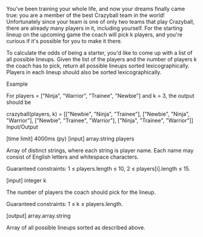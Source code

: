 You've been training your whole life, and now your dreams finally came true: you are a member of the best Crazyball team in the world! Unfortunately since your team is one of only two teams that play Crazyball, there are already many players in it, including yourself. For the starting lineup on the upcoming game the coach will pick k players, and you're curious if it's possible for you to make it there.

To calculate the odds of being a starter, you'd like to come up with a list of all possible lineups. Given the list of the players and the number of players k the coach has to pick, return all possible lineups sorted lexicographically. Players in each lineup should also be sorted lexicographically.

Example

For players = ["Ninja", "Warrior", "Trainee", "Newbie"] and k = 3,
the output should be

crazyball(players, k) = [["Newbie", "Ninja", "Trainee"],
                         ["Newbie", "Ninja", "Warrior"],
                         ["Newbie", "Trainee", "Warrior"],
                         ["Ninja", "Trainee", "Warrior"]]
Input/Output

[time limit] 4000ms (py)
[input] array.string players

Array of distinct strings, where each string is player name. Each name may consist of English letters and whitespace characters.

Guaranteed constraints:
1 ≤ players.length ≤ 10,
2 ≤ players[i].length ≤ 15.

[input] integer k

The number of players the coach should pick for the lineup.

Guaranteed constraints:
1 ≤ k ≤ players.length.

[output] array.array.string

Array of all possible lineups sorted as described above.
